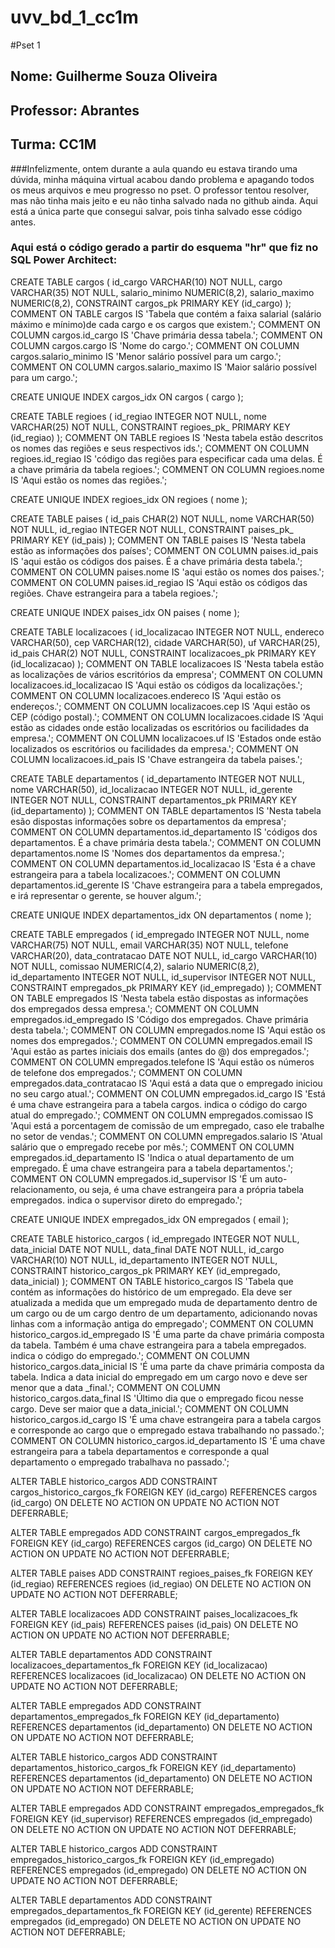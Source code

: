 # uvv_bd_1_cc1m
#Pset 1
## Nome: Guilherme Souza Oliveira
## Professor: Abrantes
## Turma: CC1M


###Infelizmente, ontem durante a aula quando eu estava tirando uma dúvida, minha máquina virtual acabou dando problema e apagando todos os meus arquivos e meu progresso no pset. O professor tentou resolver, mas não tinha mais jeito e eu não tinha salvado nada no github ainda. Aqui está a única parte que consegui salvar, pois tinha salvado esse código antes.

### Aqui está o código gerado a partir do esquema "hr" que fiz no SQL Power Architect:

CREATE TABLE cargos (
                id_cargo VARCHAR(10) NOT NULL,
                cargo VARCHAR(35) NOT NULL,
                salario_minimo NUMERIC(8,2),
                salario_maximo NUMERIC(8,2),
                CONSTRAINT cargos_pk PRIMARY KEY (id_cargo)
);
COMMENT ON TABLE cargos IS 'Tabela que contém a faixa salarial (salário máximo e mínimo)de cada cargo e os cargos que existem.';
COMMENT ON COLUMN cargos.id_cargo IS 'Chave primária dessa tabela.';
COMMENT ON COLUMN cargos.cargo IS 'Nome do cargo.';
COMMENT ON COLUMN cargos.salario_minimo IS 'Menor salário possível para um cargo.';
COMMENT ON COLUMN cargos.salario_maximo IS 'Maior salário possível para um cargo.';


CREATE UNIQUE INDEX cargos_idx
 ON cargos
 ( cargo );

CREATE TABLE regioes (
                id_regiao INTEGER NOT NULL,
                nome VARCHAR(25) NOT NULL,
                CONSTRAINT regioes_pk_ PRIMARY KEY (id_regiao)
);
COMMENT ON TABLE regioes IS 'Nesta tabela estão descritos os nomes das regiões e seus respectivos ids.';
COMMENT ON COLUMN regioes.id_regiao IS 'código das regiões para especificar cada uma delas. É a chave primária da tabela regioes.';
COMMENT ON COLUMN regioes.nome IS 'Aqui estão os nomes das regiões.';


CREATE UNIQUE INDEX regioes_idx
 ON regioes
 ( nome );

CREATE TABLE paises (
                id_pais CHAR(2) NOT NULL,
                nome VARCHAR(50) NOT NULL,
                id_regiao INTEGER NOT NULL,
                CONSTRAINT paises_pk_ PRIMARY KEY (id_pais)
);
COMMENT ON TABLE paises IS 'Nesta tabela estão as informações dos países';
COMMENT ON COLUMN paises.id_pais IS 'aqui estão os códigos dos paises. É a chave primária desta tabela.';
COMMENT ON COLUMN paises.nome IS 'aqui estão os nomes dos paises.';
COMMENT ON COLUMN paises.id_regiao IS 'Aqui estão os códigos das regiões. Chave estrangeira para a tabela regioes.';


CREATE UNIQUE INDEX paises_idx
 ON paises
 ( nome );

CREATE TABLE localizacoes (
                id_localizacao INTEGER NOT NULL,
                endereco VARCHAR(50),
                cep VARCHAR(12),
                cidade VARCHAR(50),
                uf VARCHAR(25),
                id_pais CHAR(2) NOT NULL,
                CONSTRAINT localizacoes_pk PRIMARY KEY (id_localizacao)
);
COMMENT ON TABLE localizacoes IS 'Nesta tabela estão as localizações de vários escritórios da empresa';
COMMENT ON COLUMN localizacoes.id_localizacao IS 'Aqui estão os códigos da localizações.';
COMMENT ON COLUMN localizacoes.endereco IS 'Aqui estão os endereços.';
COMMENT ON COLUMN localizacoes.cep IS 'Aqui estão os CEP (código postal).';
COMMENT ON COLUMN localizacoes.cidade IS 'Aqui estão as cidades onde estão localizadas os escritórios ou facilidades da empresa.';
COMMENT ON COLUMN localizacoes.uf IS 'Estados onde estão localizados os escritórios ou facilidades da empresa.';
COMMENT ON COLUMN localizacoes.id_pais IS 'Chave estrangeira da tabela paises.';


CREATE TABLE departamentos (
                id_departamento INTEGER NOT NULL,
                nome VARCHAR(50),
                id_localizacao INTEGER NOT NULL,
                id_gerente INTEGER NOT NULL,
                CONSTRAINT departamentos_pk PRIMARY KEY (id_departamento)
);
COMMENT ON TABLE departamentos IS 'Nesta tabela esão dispostas informações sobre os departamentos da empresa';
COMMENT ON COLUMN departamentos.id_departamento IS 'códigos dos departamentos. É a chave primária desta tabela.';
COMMENT ON COLUMN departamentos.nome IS 'Nomes dos departamentos da empresa.';
COMMENT ON COLUMN departamentos.id_localizacao IS 'Esta é a chave estrangeira para a tabela localizacoes.';
COMMENT ON COLUMN departamentos.id_gerente IS 'Chave estrangeira para a tabela empregados, e irá representar o gerente, se houver algum.';


CREATE UNIQUE INDEX departamentos_idx
 ON departamentos
 ( nome );

CREATE TABLE empregados (
                id_empregado INTEGER NOT NULL,
                nome VARCHAR(75) NOT NULL,
                email VARCHAR(35) NOT NULL,
                telefone VARCHAR(20),
                data_contratacao DATE NOT NULL,
                id_cargo VARCHAR(10) NOT NULL,
                comissao NUMERIC(4,2),
                salario NUMERIC(8,2),
                id_departamento INTEGER NOT NULL,
                id_supervisor INTEGER NOT NULL,
                CONSTRAINT empregados_pk PRIMARY KEY (id_empregado)
);
COMMENT ON TABLE empregados IS 'Nesta tabela estão dispostas as informações dos empregados dessa empresa.';
COMMENT ON COLUMN empregados.id_empregado IS 'Código dos empregados. Chave primária desta tabela.';
COMMENT ON COLUMN empregados.nome IS 'Aqui estão os nomes dos empregados.';
COMMENT ON COLUMN empregados.email IS 'Aqui estão as partes iniciais dos emails (antes do @) dos empregados.';
COMMENT ON COLUMN empregados.telefone IS 'Aqui estão os números de telefone dos empregados.';
COMMENT ON COLUMN empregados.data_contratacao IS 'Aqui está a data que o empregado iniciou no seu cargo atual.';
COMMENT ON COLUMN empregados.id_cargo IS 'Está é uma chave estrangeira para a tabela cargos. indica o código do cargo atual do empregado.';
COMMENT ON COLUMN empregados.comissao IS 'Aqui está a porcentagem de comissão de um empregado, caso ele trabalhe no setor de vendas.';
COMMENT ON COLUMN empregados.salario IS 'Atual salário que o empregado recebe por mês.';
COMMENT ON COLUMN empregados.id_departamento IS 'Indica o atual departamento de um empregado. É uma chave estrangeira para a tabela departamentos.';
COMMENT ON COLUMN empregados.id_supervisor IS 'É um auto-relacionamento, ou seja, é uma chave estrangeira para a própria tabela empregados.  indica o supervisor direto do empregado.';


CREATE UNIQUE INDEX empregados_idx
 ON empregados
 ( email );

CREATE TABLE historico_cargos (
                id_empregado INTEGER NOT NULL,
                data_inicial DATE NOT NULL,
                data_final DATE NOT NULL,
                id_cargo VARCHAR(10) NOT NULL,
                id_departamento INTEGER NOT NULL,
                CONSTRAINT historico_cargos_pk PRIMARY KEY (id_empregado, data_inicial)
);
COMMENT ON TABLE historico_cargos IS 'Tabela que contém as informações do histórico de um empregado. Ela deve ser atualizada a medida que um empregado muda de departamento dentro de um cargo ou  de um cargo dentro de um departamento, adicionando novas linhas com a informação antiga do empregado';
COMMENT ON COLUMN historico_cargos.id_empregado IS 'É uma parte da chave primária composta da tabela. Também é uma chave estrangeira para a tabela empregados. indica o código do empregado.';
COMMENT ON COLUMN historico_cargos.data_inicial IS 'É uma parte da chave primária composta da tabela. Indica a data inicial do empregado em um cargo novo e deve ser menor que a data _final.';
COMMENT ON COLUMN historico_cargos.data_final IS 'Último dia que o empregado ficou nesse cargo. Deve ser maior que a data_inicial.';
COMMENT ON COLUMN historico_cargos.id_cargo IS 'É uma chave estrangeira para a tabela cargos e corresponde ao cargo que o empregado estava trabalhando no passado.';
COMMENT ON COLUMN historico_cargos.id_departamento IS 'É uma chave estrangeira para a tabela departamentos e corresponde a qual departamento o empregado trabalhava no passado.';


ALTER TABLE historico_cargos ADD CONSTRAINT cargos_historico_cargos_fk
FOREIGN KEY (id_cargo)
REFERENCES cargos (id_cargo)
ON DELETE NO ACTION
ON UPDATE NO ACTION
NOT DEFERRABLE;

ALTER TABLE empregados ADD CONSTRAINT cargos_empregados_fk
FOREIGN KEY (id_cargo)
REFERENCES cargos (id_cargo)
ON DELETE NO ACTION
ON UPDATE NO ACTION
NOT DEFERRABLE;

ALTER TABLE paises ADD CONSTRAINT regioes_paises_fk
FOREIGN KEY (id_regiao)
REFERENCES regioes (id_regiao)
ON DELETE NO ACTION
ON UPDATE NO ACTION
NOT DEFERRABLE;

ALTER TABLE localizacoes ADD CONSTRAINT paises_localizacoes_fk
FOREIGN KEY (id_pais)
REFERENCES paises (id_pais)
ON DELETE NO ACTION
ON UPDATE NO ACTION
NOT DEFERRABLE;

ALTER TABLE departamentos ADD CONSTRAINT localizacoes_departamentos_fk
FOREIGN KEY (id_localizacao)
REFERENCES localizacoes (id_localizacao)
ON DELETE NO ACTION
ON UPDATE NO ACTION
NOT DEFERRABLE;

ALTER TABLE empregados ADD CONSTRAINT departamentos_empregados_fk
FOREIGN KEY (id_departamento)
REFERENCES departamentos (id_departamento)
ON DELETE NO ACTION
ON UPDATE NO ACTION
NOT DEFERRABLE;

ALTER TABLE historico_cargos ADD CONSTRAINT departamentos_historico_cargos_fk
FOREIGN KEY (id_departamento)
REFERENCES departamentos (id_departamento)
ON DELETE NO ACTION
ON UPDATE NO ACTION
NOT DEFERRABLE;

ALTER TABLE empregados ADD CONSTRAINT empregados_empregados_fk
FOREIGN KEY (id_supervisor)
REFERENCES empregados (id_empregado)
ON DELETE NO ACTION
ON UPDATE NO ACTION
NOT DEFERRABLE;

ALTER TABLE historico_cargos ADD CONSTRAINT empregados_historico_cargos_fk
FOREIGN KEY (id_empregado)
REFERENCES empregados (id_empregado)
ON DELETE NO ACTION
ON UPDATE NO ACTION
NOT DEFERRABLE;

ALTER TABLE departamentos ADD CONSTRAINT empregados_departamentos_fk
FOREIGN KEY (id_gerente)
REFERENCES empregados (id_empregado)
ON DELETE NO ACTION
ON UPDATE NO ACTION
NOT DEFERRABLE;
